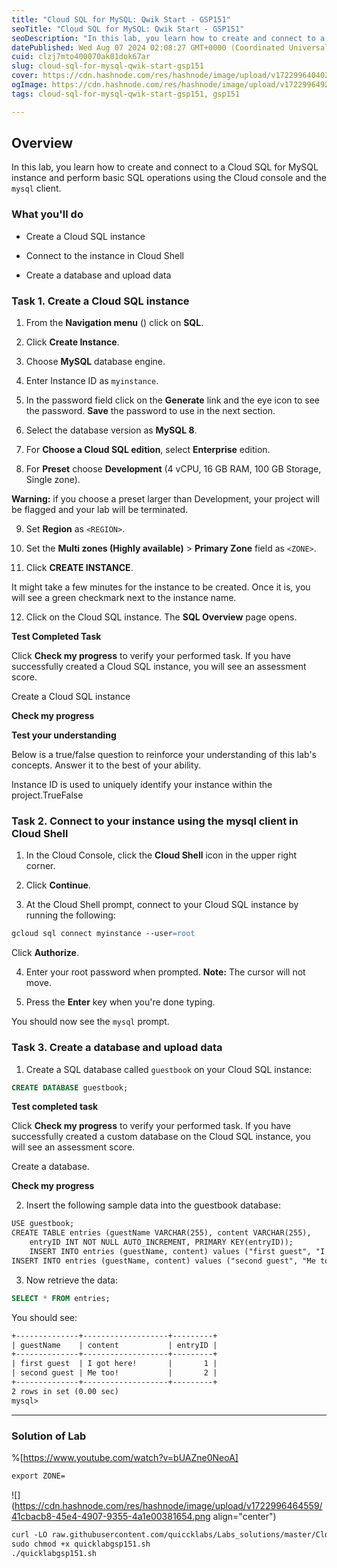 ```yaml
---
title: "Cloud SQL for MySQL: Qwik Start - GSP151"
seoTitle: "Cloud SQL for MySQL: Qwik Start - GSP151"
seoDescription: "In this lab, you learn how to create and connect to a Cloud SQL for MySQL instance and perform basic SQL operations using the Cloud console and the mysql cl"
datePublished: Wed Aug 07 2024 02:08:27 GMT+0000 (Coordinated Universal Time)
cuid: clzj7mto400070ak01dok67ar
slug: cloud-sql-for-mysql-qwik-start-gsp151
cover: https://cdn.hashnode.com/res/hashnode/image/upload/v1722996404023/76e4986e-c315-4fc0-a378-bcff16cba366.png
ogImage: https://cdn.hashnode.com/res/hashnode/image/upload/v1722996492427/d41f2cb6-2a69-4665-afca-64b9feb1c529.png
tags: cloud-sql-for-mysql-qwik-start-gsp151, gsp151

---
```


## **Overview**

In this lab, you learn how to create and connect to a Cloud SQL for MySQL instance and perform basic SQL operations using the Cloud console and the `mysql` client.

### What you'll do

* Create a Cloud SQL instance
    
* Connect to the instance in Cloud Shell
    
* Create a database and upload data
    

### **Task 1. Create a Cloud SQL instance**

1. From the **Navigation menu** () click on **SQL**.
    
2. Click **Create Instance**.
    
3. Choose **MySQL** database engine.
    
4. Enter Instance ID as `myinstance`.
    
5. In the password field click on the **Generate** link and the eye icon to see the password. **Save** the password to use in the next section.
    
6. Select the database version as **MySQL 8**.
    
7. For **Choose a Cloud SQL edition**, select **Enterprise** edition.
    
8. For **Preset** choose **Development** (4 vCPU, 16 GB RAM, 100 GB Storage, Single zone).
    

**Warning:** if you choose a preset larger than Development, your project will be flagged and your lab will be terminated.

9. Set **Region** as `<REGION>`.
    
10. Set the **Multi zones (Highly available)** &gt; **Primary Zone** field as `<ZONE>`.
    
11. Click **CREATE INSTANCE**.
    

It might take a few minutes for the instance to be created. Once it is, you will see a green checkmark next to the instance name.

12. Click on the Cloud SQL instance. The **SQL Overview** page opens.
    

**Test Completed Task**

Click **Check my progress** to verify your performed task. If you have successfully created a Cloud SQL instance, you will see an assessment score.

Create a Cloud SQL instance

**Check my progress**

**Test your understanding**

Below is a true/false question to reinforce your understanding of this lab's concepts. Answer it to the best of your ability.

Instance ID is used to uniquely identify your instance within the project.TrueFalse

### **Task 2. Connect to your instance using the mysql client in Cloud Shell**

1. In the Cloud Console, click the **Cloud Shell** icon in the upper right corner.
    

2. Click **Continue**.
    
3. At the Cloud Shell prompt, connect to your Cloud SQL instance by running the following:
    

```apache
gcloud sql connect myinstance --user=root
```

Click **Authorize**.

4. Enter your root password when prompted. **Note:** The cursor will not move.
    
5. Press the **Enter** key when you're done typing.
    

You should now see the `mysql` prompt.

### **Task 3. Create a database and upload data**

1. Create a SQL database called `guestbook` on your Cloud SQL instance:
    

```sql
CREATE DATABASE guestbook;
```

**Test completed task**

Click **Check my progress** to verify your performed task. If you have successfully created a custom database on the Cloud SQL instance, you will see an assessment score.

Create a database.

**Check my progress**

2. Insert the following sample data into the guestbook database:
    

```apache
USE guestbook;
CREATE TABLE entries (guestName VARCHAR(255), content VARCHAR(255),
    entryID INT NOT NULL AUTO_INCREMENT, PRIMARY KEY(entryID));
    INSERT INTO entries (guestName, content) values ("first guest", "I got here!");
INSERT INTO entries (guestName, content) values ("second guest", "Me too!");
```

3. Now retrieve the data:
    

```sql
SELECT * FROM entries;
```

You should see:

```apache
+--------------+-------------------+---------+
| guestName    | content           | entryID |
+--------------+-------------------+---------+
| first guest  | I got here!       |       1 |
| second guest | Me too!           |       2 |
+--------------+-------------------+---------+
2 rows in set (0.00 sec)
mysql>
```

---

### Solution of Lab

%[https://www.youtube.com/watch?v=bUAZne0NeoA] 

```apache
export ZONE=
```

![](https://cdn.hashnode.com/res/hashnode/image/upload/v1722996464559/41cbacb8-45e4-4907-9355-4a1e00381654.png align="center")

```apache
curl -LO raw.githubusercontent.com/quiccklabs/Labs_solutions/master/Cloud%20SQL%20for%20MySQL%20Qwik%20Start/quicklabgsp151.sh
sudo chmod +x quicklabgsp151.sh
./quicklabgsp151.sh
```